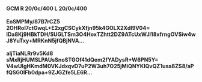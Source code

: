 #### GCM R 20/0c/400 L 20/0c/400
**EoSMPMy/87B7rCZ5**<br/>**2OHRoI7ctGwqL+E2xgCSCykXfjn95k4GOLX2Xdl9V04=**<br/>**IDa8Kj9HBkTDH/SUGLTSm3O4HoxTZhtt2DZ9ATcUxWJl18xfrngOVSiw4wJ8YuTxy+MRKnN5jfQBjNVA...**<br/><br/>
**aIjTiaNLRr9v5Kd8**<br/>**sMxRjHUMSLPAUsSnoSTGOf41dQem2fYADysR+W6PN5Y=**<br/>**V4wUlgHKmdM0VKJdxqvD7uP2W3uh7O25jMiQNYKlQvQZ1usa8ZS8/aPfQSG0lFb0dpa+9ZJGZfe5LE6R...**